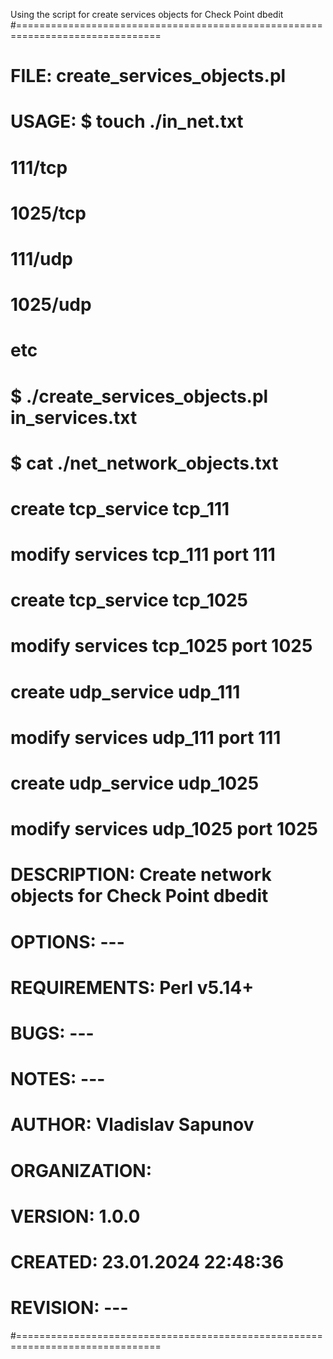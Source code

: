  
Using the script for create services objects for Check Point dbedit
#===============================================================================
#
#       FILE: create_services_objects.pl
#
#       USAGE: $ touch ./in_net.txt
#		 111/tcp
#		 1025/tcp
#		 111/udp
#		 1025/udp
#		 etc
#
#		$ ./create_services_objects.pl in_services.txt
#
#		$ cat ./net_network_objects.txt
#		  create tcp_service  tcp_111
#		  modify services tcp_111 port 111
#		  create tcp_service  tcp_1025
#		  modify services tcp_1025 port 1025
#		  create udp_service udp_111
#		  modify services udp_111 port 111
#		  create udp_service udp_1025
#		  modify services udp_1025 port 1025
#		
#  DESCRIPTION: Create network objects for Check Point dbedit
#
#      OPTIONS: ---
# REQUIREMENTS: Perl v5.14+ 
#         BUGS: ---
#        NOTES: ---
#       AUTHOR: Vladislav Sapunov 
# ORGANIZATION:
#      VERSION: 1.0.0
#      CREATED: 23.01.2024 22:48:36
#     REVISION: ---
#===============================================================================
